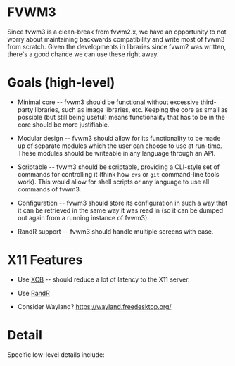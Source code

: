 FVWM3
======

Since fvwm3 is a clean-break from fvwm2.x, we have an opportunity to not worry
about maintaining backwards compatibility and write most of fvwm3 from
scratch.  Given the developments in libraries since fvwm2 was written, there's
a good chance we can use these right away.

Goals (high-level)
==================

* Minimal core -- fvwm3 should be functional without excessive third-party
  libraries, such as image libraries, etc.  Keeping the core as small as
  possible (but still being useful) means functionality that has to be in the
  core should be more justifiable.

* Modular design -- fvwm3 should allow for its functionality to be made up of
  separate modules which the user can choose to use at run-time.  These
  modules should be writeable in any language through an API.

* Scriptable -- fvwm3 should be scriptable, providing a CLI-style set of
  commands for controlling it (think how `cvs` or `git` command-line tools
  work).  This would allow for shell scripts or any language to use all commands
  of fvwm3.

* Configuration -- fvwm3 should store its configuration in such a way that it
  can be retrieved in the same way it was read in (so it can be dumped out again
  from a running instance of fvwm3).

* RandR support -- fvwm3 should handle multiple screens with ease.

X11 Features
============

* Use [XCB](https://xcb.freedesktop.org/) -- should reduce a lot of latency to
  the X11 server.

* Use [RandR](https://xcb.freedesktop.org/manual/group__XCB__RandR__API.html)

* Consider Wayland?  https://wayland.freedesktop.org/

Detail
======

Specific low-level details include:
